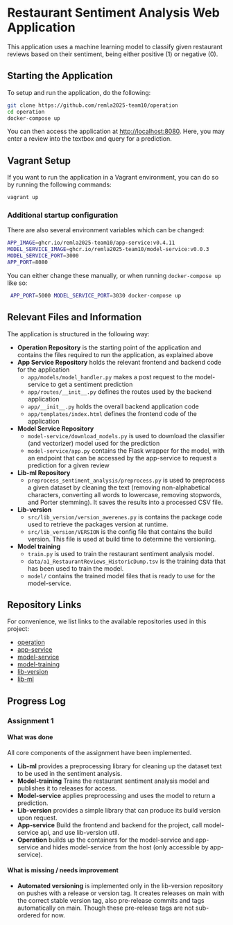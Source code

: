 # Restaurant Sentiment Analysis Web Application

This application uses a machine learning model to classify given restaurant reviews based on their sentiment, being either positive (1) or negative (0).

## Starting the Application
To setup and run the application, do the following:
```bash
git clone https://github.com/remla2025-team10/operation
cd operation
docker-compose up
```

You can then access the application at [http://localhost:8080](http://localhost:8080). Here, you may enter a review into the textbox and query for a prediction.

## Vagrant Setup
If you want to run the application in a Vagrant environment, you can do so by running the following commands:
```bash
vagrant up
```


### Additional startup configuration
There are also several environment variables which can be changed:
```bash
APP_IMAGE=ghcr.io/remla2025-team10/app-service:v0.4.11
MODEL_SERVICE_IMAGE=ghcr.io/remla2025-team10/model-service:v0.0.3
MODEL_SERVICE_PORT=3000
APP_PORT=8080
```

You can either change these manually, or when running `docker-compose up` like so:
```bash
 APP_PORT=5000 MODEL_SERVICE_PORT=3030 docker-compose up
 ```

## Relevant Files and Information
The application is structured in the following way:
- **Operation Repository** is the starting point of the application and contains the files required to run the application, as explained above
- **App Service Repository** holds the relevant frontend and backend code for the application
    - `app/models/model_handler.py` makes a post request to the model-service to get a sentiment prediction
    - `app/routes/__init__.py` defines the routes used by the backend application
    - `app/__init__.py` holds the overall backend application code
    - `app/templates/index.html` defines the frontend code of the application
- **Model Service Repository**
    - `model-service/download_models.py` is used to download the classifier (and vectorizer) model used for the prediction
    - `model-service/app.py` contains the Flask wrapper for the model, with an endpoint that can be accessed by the app-service to request a prediction for a given review
- **Lib-ml Repository**
    - `preprocess_sentiment_analysis/preprocess.py` is used to preprocess a given dataset by cleaning the text (removing non-alphabetical characters, converting all words to lowercase, removing stopwords, and Porter stemming). It saves the results into a processed CSV file.
- **Lib-version**
    - `src/lib_version/version_awerenes.py` is contains the package code used to retrieve the packages version at runtime.
    - `src/lib_version/VERSION` is the config file that contains the build version. This file is used at build time to determine the versioning.
- **Model training**
    - `train.py` is used to train the restaurant sentiment analysis model.
    - `data/a1_RestaurantReviews_HistoricDump.tsv` is the training data that has been used to train the model.
    - `model/` contains the trained model files that is ready to use for the model-service.

## Repository Links
For convenience, we list links to the available repositories used in this project:
- [operation](https://github.com/remla2025-team10/operation)
- [app-service](https://github.com/remla2025-team10/app-service)
- [model-service](https://github.com/remla2025-team10/model-service)
- [model-training](https://github.com/remla2025-team10/model-training)
- [lib-version](https://github.com/remla2025-team10/lib-version)
- [lib-ml](https://github.com/remla2025-team10/lib-ml)

## Progress Log
### Assignment 1
#### What was done
All core components of the assignment have been implemented. 

- **Lib-ml** provides a preprocessing library for cleaning up the dataset text to be used in the sentiment analysis. 
- **Model-training** Trains the restaurant sentiment analysis model and publishes it to releases for access.
- **Model-service** applies preprocessing and uses the model to return a prediction.
- **Lib-version** provides a simple library that can produce its build version upon request.
- **App-service** Build the frontend and backend for the project, call model-service api, and use lib-version util. 
- **Operation** builds up the containers for the model-service and app-service and hides model-service from the host (only accessible by app-service).

#### What is missing / needs improvement
- **Automated versioning** is implemented only in the lib-version repository on pushes with a release or version tag. It creates releases on main with the correct stable version tag, also pre-release commits and tags automatically on main. Though these pre-release tags are not sub-ordered for now.

